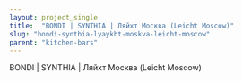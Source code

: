 ```yaml
---
layout: project_single
title:  "BONDI | SYNTHIA | Ляйхт Москва (Leicht Moscow)"
slug: "bondi-synthia-lyaykht-moskva-leicht-moscow"
parent: "kitchen-bars"
---
```

BONDI | SYNTHIA | Ляйхт Москва (Leicht Moscow)